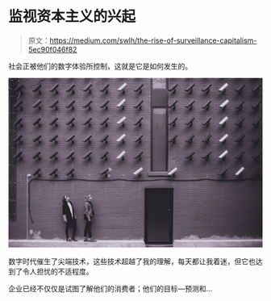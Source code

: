 # 监视资本主义的兴起

> 原文：<https://medium.com/swlh/the-rise-of-surveillance-capitalism-5ec90f046f82>

社会正被他们的数字体验所控制，这就是它是如何发生的。

![](img/d7de27ac15aebadcb5e77e0fcba87c71.png)

数字时代催生了尖端技术，这些技术超越了我的理解，每天都让我着迷，但它也达到了令人担忧的不适程度。

企业已经不仅仅是试图了解他们的消费者；他们的目标—预测和…